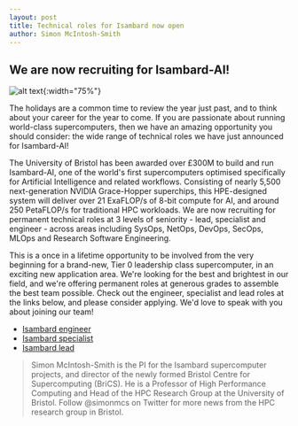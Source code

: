 ```yaml
---
layout: post
title: Technical roles for Isambard now open
author: Simon McIntosh-Smith
---
```


## We are now recruiting for Isambard-AI! 

![alt text]({{site.url}}/assets/Isambard-AI.jpg "Isambard-AI"){:width="75%"} 

The holidays are a common time to review the year just past, and to think about your career for the year to come. If you are passionate about running world-class supercomputers, then we have an amazing opportunity you should consider: the wide range of technical roles we have just announced for Isambard-AI!

The University of Bristol has been awarded over £300M to build and run Isambard-AI, one of the world's first supercomputers optimised specifically for Artificial Intelligence and related workflows. Consisting of nearly 5,500 next-generation NVIDIA Grace-Hopper superchips, this HPE-designed system will deliver over 21 ExaFLOP/s of 8-bit compute for AI, and around 250 PetaFLOP/s for traditional HPC workloads. We are now recruiting for permanent technical roles at 3 levels of seniority - lead, specialist and engineer - across areas including SysOps, NetOps, DevOps, SecOps, MLOps and Research Software Engineering.

This is a once in a lifetime opportunity to be involved from the very beginning for a brand-new, Tier 0 leadership class supercomputer, in an exciting new application area. We're looking for the best and brightest in our field, and we're offering permanent roles at generous grades to assemble the best team possible. Check out the engineer, specialist and lead roles at the links below, and please consider applying. We'd love to speak with you about joining our team!


* [Isambard engineer](https://www.bristol.ac.uk/jobs/find/details/?jobId=332035&jobTitle=AI%20Supercomputing%20Infrastructure%20Engineer)
* [Isambard specialist](https://www.bristol.ac.uk/jobs/find/details/?jobId=332041&jobTitle=AI%20Supercomputing%20Infrastructure%20Specialist)
* [Isambard lead](https://www.bristol.ac.uk/jobs/find/details/?jobId=332038&jobTitle=AI%20Supercomputing%20Infrastructure%20Lead)


> Simon McIntosh-Smith is the PI for the Isambard supercomputer projects, and director of the newly formed Bristol Centre for Supercomputing (BriCS). He is a Professor of High Performance Computing and Head of the HPC Research Group at the University of Bristol. Follow @simonmcs on Twitter for more news from the HPC research group in Bristol.

